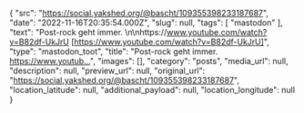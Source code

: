 {
  "src": "https://social.yakshed.org/@bascht/109355398233187687",
  "date": "2022-11-16T20:35:54.000Z",
  "slug": null,
  "tags": [
    "mastodon"
  ],
  "text": "Post-rock geht immer. \n\nhttps://www.youtube.com/watch?v=B82df-UkJrU [https://www.youtube.com/watch?v=B82df-UkJrU]",
  "type": "mastodon_toot",
  "title": "Post-rock geht immer. https://www.youtub…",
  "images": [],
  "category": "posts",
  "media_url": null,
  "description": null,
  "preview_url": null,
  "original_url": "https://social.yakshed.org/@bascht/109355398233187687",
  "location_latitude": null,
  "additional_payload": null,
  "location_longitude": null
}